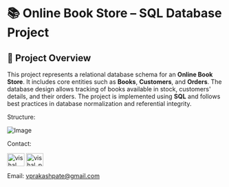 # 📚 Online Book Store – SQL Database Project

## 📝 Project Overview

This project represents a relational database schema for an **Online Book Store**. It includes core entities such as **Books**, **Customers**, and **Orders**. The database design allows tracking of books available in stock, customers' details, and their orders. The project is implemented using **SQL** and follows best practices in database normalization and referential integrity.

Structure: 

![Image](https://github.com/user-attachments/assets/69ffa038-bd75-4b72-b539-af370de6c692)

Contact:
<p align="left">
<a href="https://linkedin.com/in/vishal pate" target="blank"><img align="center" src="https://raw.githubusercontent.com/rahuldkjain/github-profile-readme-generator/master/src/images/icons/Social/linked-in-alt.svg" alt="vishal pate" height="30" width="40" /></a>
<a href="https://instagram.com/vishal_pate_10" target="blank"><img align="center" src="https://raw.githubusercontent.com/rahuldkjain/github-profile-readme-generator/master/src/images/icons/Social/instagram.svg" alt="vishal_pate_10" height="30" width="40" /></a>
</p>

Email: vprakashpate@gmail.com
